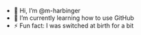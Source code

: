 - 👋 Hi, I’m @m-harbinger
- 🌱 I’m currently learning how to use GitHub
- ⚡ Fun fact: I was switched at birth for a bit

<!---
m-harbinger/m-harbinger is a ✨ special ✨ repository because its `README.md` (this file) appears on your GitHub profile.
You can click the Preview link to take a look at your changes.
--->
